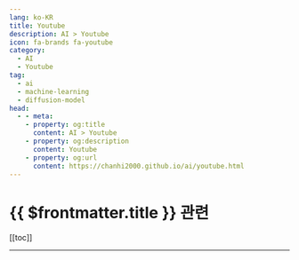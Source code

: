 ```yaml
---
lang: ko-KR
title: Youtube
description: AI > Youtube
icon: fa-brands fa-youtube
category:
  - AI
  - Youtube
tag: 
  - ai
  - machine-learning
  - diffusion-model
head:
  - - meta:
    - property: og:title
      content: AI > Youtube
    - property: og:description
      content: Youtube
    - property: og:url
      content: https://chanhi2000.github.io/ai/youtube.html
---
```


# {{ $frontmatter.title }} 관련

[[toc]]

---

<MyYouTubeItems jsonName="yu-WebsiteLearners" /><!-- Website Learners -->
<MyYouTubeItems jsonName="yu-pixiebrix" /><!-- PixieBrix -->
<MyYouTubeItems jsonName="yu-ArtemKirsanov" /><!-- Artem Kirsanov -->
<MyYouTubeItems jsonName="yu-CloudComputingInsider" /><!-- Cloud Computing Insider -->
<MyYouTubeItems jsonName="yu-jocoding" /><!-- 조코딩 JoCoding -->
<MyYouTubeItems jsonName="yu-masterbot" /><!-- 마스터봇 -->
<MyYouTubeItems jsonName="yu-crowdworks_academy" /><!-- 크라우드 아카데미 -->
<MyYouTubeItems jsonName="yu-44BITSTV" /><!-- 44BITS -->
<MyYouTubeItems jsonName="yu-fitcevents" /><!-- fitcevents -->
<MyYouTubeItems jsonName="yu-boiledDeveloper" /><!-- 삶은개발 -->
<MyYouTubeItems jsonName="yu-DarshilParmar" /><!-- Darshil Parmar -->
<MyYouTubeItems jsonName="yu-HITSAI" /><!-- HITS -->
<MyYouTubeItems jsonName="yu-sktechsummit" /><!-- SK TECH SUMMIT -->
<MyYouTubeItems jsonName="yu-DataCouncil" /><!-- Data Council -->
<MyYouTubeItems jsonName="yu-realreport" /><!-- RealGrid -->
<MyYouTubeItems jsonName="yu-TutorialsPoint_" /><!-- Tutorialspoint -->
<MyYouTubeItems jsonName="yu-mlopslearners" /><!-- MLOps Learners -->
<MyYouTubeItems jsonName="yu-indydevdan" /><!-- IndyDevDan -->
<MyYouTubeItems jsonName="yu-Unplug-IT" /><!-- UnplugIT -->
<MyYouTubeItems jsonName="yu-vrsen" /><!-- VRSEN -->
<MyYouTubeItems jsonName="yu-elice_official" /><!-- Elice 엘리스 -->
<MyYouTubeItems jsonName="yu-magikkai" /><!-- jimbocash -->
<MyYouTubeItems jsonName="yu-marearts." /><!-- MareArts -->
<MyYouTubeItems jsonName="yu-joinc-edu" /><!-- 조인씨 JOINC -->
<MyYouTubeItems jsonName="yu-WelchLabsVideo" /><!-- Welch Labs -->
<MyYouTubeItems jsonName="yu-theAIsearch" /><!-- AI Search -->

<TagLinks />